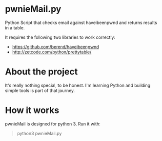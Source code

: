 # pwnieMail.py
Python Script that checks email against haveibeenpwnd and returns results in a table.

It requires the following two libraries to work correctly:
 - https://github.com/berend/haveibeenpwnd
 - http://zetcode.com/python/prettytable/

# About the project
It's really nothing special, to be honest. I'm learning Python and building simple tools is part of that journey.


# How it works
pwnieMail is designed for python 3.
Run it with: 
> python3 pwnieMail.py
